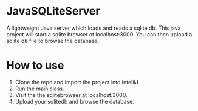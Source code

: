 # JavaSQLiteServer
A lightweight Java server which loads and reads a sqlite db.
This java project will start a sqlite browser at localhost:3000. You can then upload a sqlite db file to browse the database.

# How to use

1. Clone the repo and Import the project into IntelliJ.
2. Run the main class.
3. Visit the the sqlitebrowser at localhost:3000.
4. Upload your sqlitedb and browse the database.




